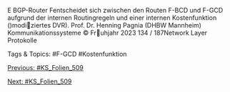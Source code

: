 E
BGP-Router Fentscheidet sich zwischen den Routen F-BCD und F-GCD
aufgrund der internen Routingregeln und einer internen Kostenfunktion
()modiziertes DVR).
Prof. Dr. Henning Pagnia (DHBW Mannheim) Kommunikationssysteme © Fruhjahr 2023 134 / 187Network Layer Protokolle

   Tags & Topics:
   #F-GCD
   #Kostenfunktion

[Previous: #KS_Folien_509](KS_Folien_509.md)

[Next: #KS_Folien_509](KS_Folien_509.md)
